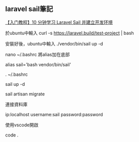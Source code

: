 ## laravel sail筆記

[【入门教程】10 分钟学习 Laravel Sail 并建立开发环境](https://www.youtube.com/watch?v=wJUHe4iof7w&ab_channel=Dogcomp)

於ubuntu中輸入
curl -s https://laravel.build/test-project | bash

安裝好後，ubuntu中輸入
./vendor/bin/sail up -d

nano ~/.bashrc
將alias加在底部

alias sail='bash vendor/bin/sail'

. ~/.bashrc

sail up -d

sail artisan migrate

連接資料庫

ip:localhost
username:sail
password:password

使用vscode開啟

code .


